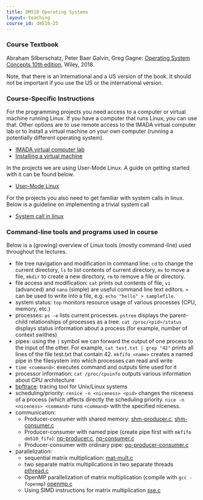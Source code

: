 ```yaml
---
title: DM510 Operating Systems
layout: teaching
course_id: dm510-25
---
```


### Course Textbook

Abraham Silberschatz, Peter Baer Galvin, Greg Gagne: [Operating System Concepts 10th edition](https://codex.cs.yale.edu/avi/os-book/OS10/index.html), Wiley, 2018.

Note, that there is an International and a US version of the book. It should not be important if you use the US or the international version.

### Course-Specific Instructions

For the programming projects you need access to a computer or virtual machine running Linux. If you have a computer that runs Linux, you can use that. Other options are to use remote access to the IMADA virtual computer lab or to install a virtual machine on your own computer (running a potentially different operating system).
- [IMADA virtual computer lab](lab)
- [Installing a virtual machine](vm)

In the projects we are using User-Mode Linux. A guide on getting started with it can be found below.
- [User-Mode Linux](uml)

For the projects you also need to get familiar with system calls in linux. Below is a guideline on implementing a trivial system call
- [System call in linux](syscall)

### Command-line tools and programs used in course
Below is a (growing) overview of Linux tools (mostly command-line) used throughout the lectures.

- file tree navigation and modification in command line: `cd` to change the current directory, `ls` to list contents of current directory, `mv` to move a file, `mkdir` to create a new directory, `rm` to remove a file or directory.
- file access and modification: `cat` prints out contents of file, `vi` (advanced) and `nano` (simple) are useful command line text editors. `>` can be used to write into a file, e.g. `echo "hello" > samplefile`. 
- system status: `top` monitors resource usage of various processes (CPU, memory, etc.)
- processes: `ps -e` lists current processes. `pstree` displays the parent-child relationships of processes as a tree. `cat /proc/<pid>/status` displays status information about a process (for example, number of context swithes)
- pipes: using the `|` symbol we can forward the output of one process to the input of the other. For example, `cat test.txt | grep "42"` prints all lines of the file test.txt that contain 42. `mkfifo <name>` creates a named pipe in the filesystem into which processes can read and write
- `time <command>`: executes command and outputs time used for it
- processor information: `cat /proc/cpuinfo` outputs various information about CPU architecture
- [bpftrace](bpftrace): tracing tool for Unix/Linux systems
- scheduling/priority: `renice -n <niceness> <pid>` changes the niceness of a process (which affects directly the scheduling priority. `nice -n <niceness> <command>` runs `<command>` with the specified niceness.
- communication:
    - Producer-consumer with shared memory: [shm-producer.c](shm-producer.c), [shm-consumer.c](shm-consumer.c)
    - Producer-consumer with named pipe (create pipe first with `mkfifo dm510_fifo`): [np-producer.c](np-producer.c), [np-consumer.c](np-consumer.c)
    - Producer-consumer with ordinary pipe: [op-producer-consumer.c](op-producer-consumer.c)
- parallelization:
    - sequential matrix multiplication: [mat-mult.c](mat-mult.c)
    - two separate matrix multiplications in two separate threads [pthread.c](pthread.c)
    - OpenMP parallelization of matrix multiplication (compile with `gcc -fopenmp`) [openmp.c](openmp.c)
    - Using SIMD instructions for matrix multiplication [sse.c](sse.c)

